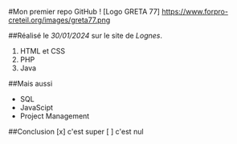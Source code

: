 #Mon premier repo GitHub
! [Logo GRETA 77] https://www.forpro-creteil.org/images/greta77.png

##Réalisé le _30/01/2024_ sur le site de *Lognes*.

1. HTML et CSS
2. PHP
3. Java

##Mais aussi

* SQL
* JavaScipt
* Project Management

##Conclusion 
[x] c'est super
[ ] c'est nul


